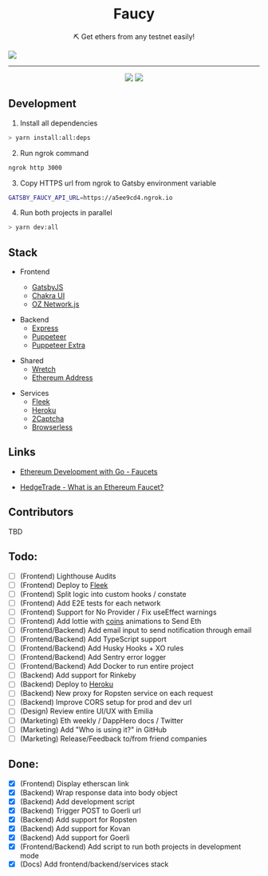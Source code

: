 <h1 align="center">Faucy</h1>
<p align="center">⛏ Get ethers from any testnet easily!</p>

<img src="https://i.ibb.co/GRHKGqv/Captura-de-Pantalla-2020-04-17-a-la-s-01-35-49.png">

---

<div align="center">
  <img src="https://img.shields.io/github/issues/cine-estrenos/estrenos-web?style=for-the-badge">
  <img src="https://img.shields.io/github/issues-pr/cine-estrenos/estrenos-web?style=for-the-badge">
</div>

## Development

1. Install all dependencies

```bash
> yarn install:all:deps
```

2. Run ngrok command

```bash
ngrok http 3000
```

3. Copy HTTPS url from ngrok to Gatsby environment variable

```bash
GATSBY_FAUCY_API_URL=https://a5ee9cd4.ngrok.io
```

4. Run both projects in parallel

```bash
> yarn dev:all
```

## Stack

- Frontend

  - [GatsbyJS](https://www.gatsbyjs.org/)
  - [Chakra UI](https://chakra-ui.com/)
  - [OZ Network.js](https://docs.openzeppelin.com/network-js/0.2/api)

* Backend
  - [Express](https://expressjs.com/)
  - [Puppeteer](https://pptr.dev/)
  - [Puppeteer Extra](https://github.com/berstend/puppeteer-extra)

- Shared
  - [Wretch](https://github.com/elbywan/wretch)
  - [Ethereum Address](https://www.npmjs.com/package/ethereum-address)

* Services
  - [Fleek](https://fleek.co/)
  - [Heroku](https://www.heroku.com/)
  - [2Captcha](https://2captcha.com/)
  - [Browserless](https://www.browserless.io/)

## Links

- [Ethereum Development with Go - Faucets](https://goethereumbook.org/faucets/)

- [HedgeTrade - What is an Ethereum Faucet?](https://hedgetrade.com/what-is-ethereum-faucet/)

## Contributors

TBD

## Todo:

- [ ] (Frontend) Lighthouse Audits
- [ ] (Frontend) Deploy to [Fleek](https://fleek.co)
- [ ] (Frontend) Split logic into custom hooks / constate
- [ ] (Frontend) Add E2E tests for each network
- [ ] (Frontend) Support for No Provider / Fix useEffect warnings
- [ ] (Frontend) Add lottie with [coins](https://icons8.com/animated-icons/coins) animations to Send Eth
- [ ] (Frontend/Backend) Add email input to send notification through email
- [ ] (Frontend/Backend) Add TypeScript support
- [ ] (Frontend/Backend) Add Husky Hooks + XO rules
- [ ] (Frontend/Backend) Add Sentry error logger
- [ ] (Frontend/Backend) Add Docker to run entire project
- [ ] (Backend) Add support for Rinkeby
- [ ] (Backend) Deploy to [Heroku](https://www.heroku.com)
- [ ] (Backend) New proxy for Ropsten service on each request
- [ ] (Backend) Improve CORS setup for prod and dev url
- [ ] (Design) Review entire UI/UX with Emilia
- [ ] (Marketing) Eth weekly / DappHero docs / Twitter
- [ ] (Marketing) Add "Who is using it?" in GitHub
- [ ] (Marketing) Release/Feedback to/from friend companies

## Done:

- [x] (Frontend) Display etherscan link
- [x] (Backend) Wrap response data into body object
- [x] (Backend) Add development script
- [x] (Backend) Trigger POST to Goerli url
- [x] (Backend) Add support for Ropsten
- [x] (Backend) Add support for Kovan
- [x] (Backend) Add support for Goerli
- [x] (Frontend/Backend) Add script to run both projects in development mode
- [x] (Docs) Add frontend/backend/services stack
